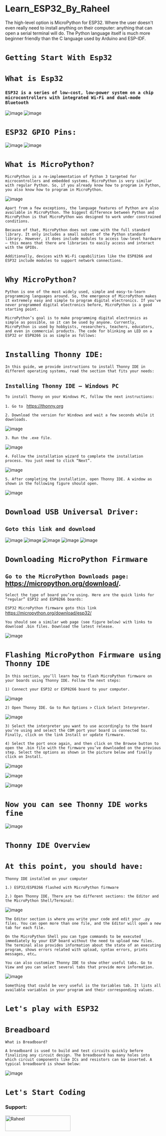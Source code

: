 # Learn_ESP32_By_Raheel
The high-level option is MicroPython for ESP32. Where the user doesn't even really need to install anything on their computer: anything that can open a serial terminal will do. The Python language itself is much more beginner friendly than the C language used by Arduino and ESP-IDF.

# `Getting Start With Esp32` 
# `What is Esp32`
### `ESP32 is a series of low-cost, low-power system on a chip microcontrollers with integrated Wi-Fi and dual-mode Bluetooth`

![image](https://user-images.githubusercontent.com/63813881/175464150-0040b307-1d68-4bbd-a499-a0c77e261c3f.png)
![image](https://user-images.githubusercontent.com/63813881/175464167-d0e9f3e6-3a55-4bb4-91cc-fe9612e374b7.png)


# `ESP32 GPIO Pins:`

![image](https://user-images.githubusercontent.com/63813881/175464156-8d226744-e098-484d-895d-c4d4513d426c.png)
![image](https://user-images.githubusercontent.com/63813881/175464176-d7614c84-3a3d-461c-bc2c-6d386fa76f96.png)

# `What is MicroPython?`
`MicroPython is a re-implementation of Python 3 targeted for microcontrollers and embedded systems. MicroPython is very similar with regular Python. So, if you already know how to program in Python, you also know how to program in MicroPython.`

![image](https://user-images.githubusercontent.com/63813881/175464188-f23d4059-f92f-473f-8e5d-7bd96162c205.png)


`Apart from a few exceptions, the language features of Python are also available in MicroPython. The biggest difference between Python and MicroPython is that MicroPython was designed to work under constrained conditions.`

`Because of that, MicroPython does not come with the full standard library. It only includes a small subset of the Python standard library. However, it does include modules to access low-level hardware – this means that there are libraries to easily access and interact with the GPIOs.`

`Additionally, devices with Wi-Fi capabilities like the ESP8266 and ESP32 include modules to support network connections.`

# `Why MicroPython?`
`Python is one of the most widely used, simple and easy-to-learn programming languages around. So, the emergence of MicroPython makes it extremely easy and simple to program digital electronics. If you’ve never programmed digital electronics before, MicroPython is a good starting point.`

`MicroPython’s goal is to make programming digital electronics as simple as possible, so it can be used by anyone. Currently, MicroPython is used by hobbyists, researchers, teachers, educators, and even in commercial products. The code for blinking an LED on a ESP32 or ESP8266 is as simple as follows:`

# `Installing Thonny IDE:`
`In this guide, we provide instructions to install Thonny IDE in different operating systems, read the section that fits your needs:`

## `Installing Thonny IDE – Windows PC`
`To install Thonny on your Windows PC, follow the next instructions:`

`1. Go to ` https://thonny.org

`2. Download the version for Windows and wait a few seconds while it downloads.`

![image](https://user-images.githubusercontent.com/63813881/175464240-6a08c721-2e60-4499-94b8-8c6a9c823cb2.png)

`3. Run the .exe file.`

![image](https://user-images.githubusercontent.com/63813881/175464257-3d4660a9-6fec-4108-9ce5-72bc3f4e6485.png)

`4. Follow the installation wizard to complete the installation process. You just need to click “Next”.`

![image](https://user-images.githubusercontent.com/63813881/175464273-a1bff9b3-bc7f-46f4-9d41-fa5b3383235b.png)

`5. After completing the installation, open Thonny IDE. A window as shown in the following figure should open.`

![image](https://user-images.githubusercontent.com/63813881/175464287-cc8dc3c3-fbbc-42c4-84fa-86005be927b9.png)

# `Download USB Universal Driver:`

## `Goto this link and download`

![image](https://user-images.githubusercontent.com/63813881/175464306-d5b780e5-5ccb-4a4c-ab0e-27f6933304f8.png)
![image](https://user-images.githubusercontent.com/63813881/175464328-dacca926-9f57-4b84-b72a-33c8ace44d1e.png)
![image](https://user-images.githubusercontent.com/63813881/175464362-c9dc9862-64c5-4116-9368-aaef2d6c6c17.png)
![image](https://user-images.githubusercontent.com/63813881/175464377-dda562e5-55a6-4dd8-8b1d-0e5a8462bce1.png)
![image](https://user-images.githubusercontent.com/63813881/175464399-3afc9b87-d1f2-484c-af9c-74f32157d93a.png)


# `Downloading MicroPython Firmware`

## `Go to the MicroPython Downloads page:` https://micropython.org/download/.

`Select the type of board you’re using. Here are the quick links for “regular” ESP32 and ESP8266 boards:`

`ESP32 MicroPython firmware goto this link `https://micropython.org/download/esp32/ 

`You should see a similar web page (see figure below) with links to download .bin files. Download the latest release.`

![image](https://user-images.githubusercontent.com/63813881/175464539-2ee0e80d-faad-44a9-b949-7f21589e4a77.png)

# `Flashing MicroPython Firmware using Thonny IDE`

`In this section, you’ll learn how to flash MicroPython firmware on your boards using Thonny IDE. Follow the next steps:`

`1) Connect your ESP32 or ESP8266 board to your computer.`

![image](https://user-images.githubusercontent.com/63813881/175464563-07fabd2a-1e58-4b32-b71e-504f14e3ec65.png)

`2) Open Thonny IDE. Go to Run Options > Click Select Interpreter.`

![image](https://user-images.githubusercontent.com/63813881/175464586-002cecf2-ab4e-4d9f-b369-f70ddbe03e52.png)

`3) Select the interpreter you want to use accordingly to the board you’re using and select the COM port your board is connected to. Finally, click on the link Install or update firmware.`

`4) Select the port once again, and then click on the Browse button to open the .bin file with the firmware you’ve downloaded on the previous step. Select the options as shown in the picture below and finally click on Install.`

![image](https://user-images.githubusercontent.com/63813881/175464605-f147507a-98ad-49a4-805b-41281cadcad7.png)

![image](https://user-images.githubusercontent.com/63813881/175464651-ab7bd20b-2f1b-4b89-8fd9-73788b33d256.png)

![image](https://user-images.githubusercontent.com/63813881/175464670-236a8c0d-4637-4f34-8327-b757adc67441.png)

# `Now you can see Thonny IDE works fine`

![image](https://user-images.githubusercontent.com/63813881/175464686-5803aa63-b084-45d8-a3cf-6cb6979dc702.png)

# `Thonny IDE Overview`
# `At this point, you should have:`

`Thonny IDE installed on your computer`

`1.) ESP32/ESP8266 flashed with MicroPython firmware`

`2.) Open Thonny IDE. There are two different sections: the Editor and the MicroPython Shell/Terminal:`

![image](https://user-images.githubusercontent.com/63813881/175464704-1e494d0c-8fba-44df-af8f-dd08a384e30a.png)

`The Editor section is where you write your code and edit your .py files. You can open more than one file, and the Editor will open a new tab for each file.`

`On the MicroPython Shell you can type commands to be executed immediately by your ESP board without the need to upload new files. The terminal also provides information about the state of an executing program, shows errors related with upload, syntax errors, prints messages, etc…`

`You can also customize Thonny IDE to show other useful tabs. Go to View and you can select several tabs that provide more information.`

![image](https://user-images.githubusercontent.com/63813881/175464726-15a7fa33-7067-4a6b-b4b0-20af3817756e.png)

`Something that could be very useful is the Variables tab. It lists all available variables in your program and their corresponding values.`

# `Let's play with ESP32`

# `Breadboard`
`What is Breadboard?`

`A breadboard is used to build and test circuits quickly before finalizing any circuit design. The breadboard has many holes into which circuit components like ICs and resistors can be inserted. A typical breadboard is shown below:`

![image](https://user-images.githubusercontent.com/63813881/175464747-8596bd45-da30-4c19-b24d-258b3c381d5a.png)

# `Let's Start Coding`

<h3 align="left">Support:</h3>
<p><a href="https://www.buymeacoffee.com/muhammadraheel"> <img align="left" src="https://cdn.buymeacoffee.com/buttons/v2/default-yellow.png" height="50" width="210" alt="Raheel" /></a></p><br><br>
